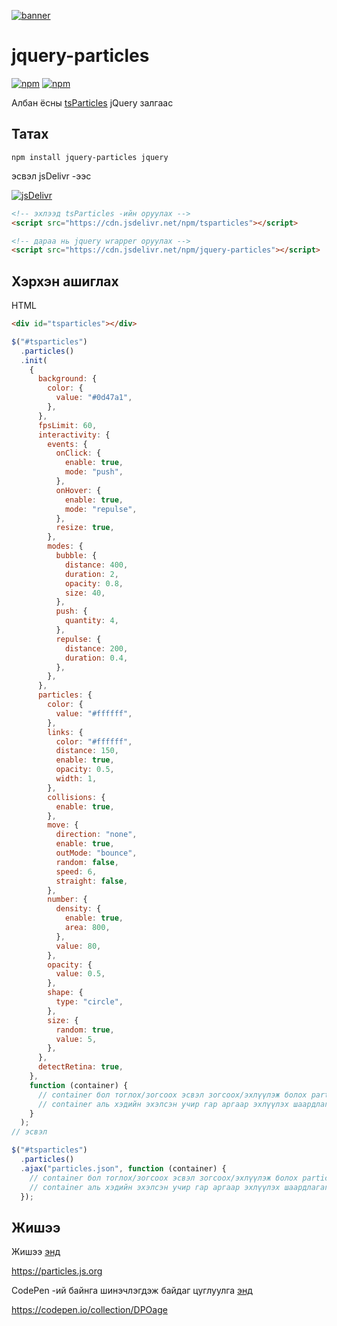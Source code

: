 [![banner](https://particles.js.org/images/banner2.png)](https://particles.js.org)

# jquery-particles

[![npm](https://img.shields.io/npm/v/jquery-particles)](https://www.npmjs.com/package/jquery-particles) [![npm](https://img.shields.io/npm/dm/jquery-particles)](https://www.npmjs.com/package/jquery-particles)

Албан ёсны [tsParticles](https://github.com/matteobruni/tsparticles) jQuery залгаас

## Татах

```shell script
npm install jquery-particles jquery
```

эсвэл jsDelivr -ээс

[![jsDelivr](https://data.jsdelivr.com/v1/package/npm/jquery-particles/badge)](https://www.jsdelivr.com/package/npm/jquery-particles)

```html
<!-- эхлээд tsParticles -ийн оруулах -->
<script src="https://cdn.jsdelivr.net/npm/tsparticles"></script>

<!-- дараа нь jquery wrapper оруулах -->
<script src="https://cdn.jsdelivr.net/npm/jquery-particles"></script>
```

## Хэрхэн ашиглах

HTML

```html
<div id="tsparticles"></div>
```

```javascript
$("#tsparticles")
  .particles()
  .init(
    {
      background: {
        color: {
          value: "#0d47a1",
        },
      },
      fpsLimit: 60,
      interactivity: {
        events: {
          onClick: {
            enable: true,
            mode: "push",
          },
          onHover: {
            enable: true,
            mode: "repulse",
          },
          resize: true,
        },
        modes: {
          bubble: {
            distance: 400,
            duration: 2,
            opacity: 0.8,
            size: 40,
          },
          push: {
            quantity: 4,
          },
          repulse: {
            distance: 200,
            duration: 0.4,
          },
        },
      },
      particles: {
        color: {
          value: "#ffffff",
        },
        links: {
          color: "#ffffff",
          distance: 150,
          enable: true,
          opacity: 0.5,
          width: 1,
        },
        collisions: {
          enable: true,
        },
        move: {
          direction: "none",
          enable: true,
          outMode: "bounce",
          random: false,
          speed: 6,
          straight: false,
        },
        number: {
          density: {
            enable: true,
            area: 800,
          },
          value: 80,
        },
        opacity: {
          value: 0.5,
        },
        shape: {
          type: "circle",
        },
        size: {
          random: true,
          value: 5,
        },
      },
      detectRetina: true,
    },
    function (container) {
      // container бол тоглох/зогсоох эсвэл зогсоох/эхлүүлэж болох particles агуулагч.
      // container аль хэдийн эхэлсэн учир гар аргаар эхлүүлэх шаардлагагүй.
    }
  );
// эсвэл

$("#tsparticles")
  .particles()
  .ajax("particles.json", function (container) {
    // container бол тоглох/зогсоох эсвэл зогсоох/эхлүүлэж болох particles агуулагч.
    // container аль хэдийн эхэлсэн учир гар аргаар эхлүүлэх шаардлагагүй.
  });
```

## Жишээ

Жишээ [энд](https://particles.js.org)

<https://particles.js.org>

CodePen -ий байнга шинэчлэгдэж байдаг цуглуулга [энд](https://codepen.io/collection/DPOage)

<https://codepen.io/collection/DPOage>
